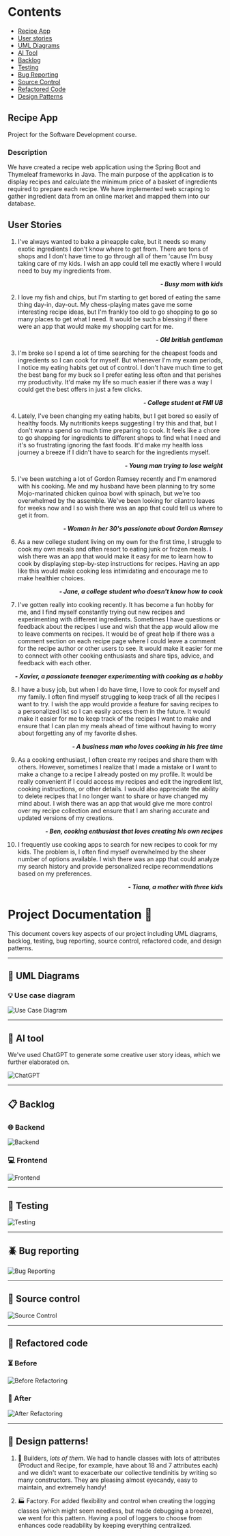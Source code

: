 # Contents


* [Recipe App](#recipe-app)
* [User stories](#user-stories)
* [UML Diagrams](#art-uml-diagrams)
* [AI Tool](#robot-ai-tool)
* [Backlog](#clipboard-backlog)
* [Testing](#microscope-testing)
* [Bug Reporting](#beetle-bug-reporting)
* [Source Control](#floppy_disk-source-control)
* [Refactored Code](#wrench-refactored-code)
* [Design Patterns](#jigsaw-design-patterns)


## Recipe App
Project for the Software Development course.

### Description
We have created a recipe web application using the Spring Boot and Thymeleaf frameworks in Java. The main purpose of the application is to display recipes and calculate the minimum price of a basket of ingredients required to prepare each recipe. We have implemented web scraping to gather ingredient data from an online market and mapped them into our database.

## User Stories

1. I've always wanted to bake a pineapple cake, but it needs so many exotic ingredients I don't know where to get from. There are tons of shops and I don't have time to go through all of them 'cause I'm busy taking care of my kids. I wish an app could tell me exactly where I would need to buy my ingredients from. 
***<p align= "right">- Busy mom with kids</p>***

2. I love my fish and chips, but I'm starting to get bored of eating the same thing day-in, day-out. My chess-playing mates gave me some interesting recipe ideas, but I'm frankly too old to go shopping to go so many places to get what I need. It would be such a blessing if there were an app that would make my shopping cart for me. 

***<p align= "right">- Old british gentleman</p>***


3. I'm broke so I spend a lot of time searching for the cheapest foods and ingredients so I can cook for myself. But whenever I'm my exam periods, I notice my eating habits get out of control. I don't have much time to get the best bang for my buck so I prefer eating less often and that perishes my productivity. It'd make my life so much easier if there was a way I could get the best offers in just a few clicks.

***<p align= "right">- College student at FMI UB</p>***


4. Lately, I've been changing my eating habits, but I get bored so easily of healthy foods. My nutritionits keeps suggesting I try this and that, but I don't wanna spend so much time preparing to cook. It feels like a chore to go shopping for ingredients to different shops to find what I need and it's so frustrating ignoring the fast foods. It'd make my health loss journey a breeze if I didn't have to search for the ingredients myself.

***<p align= "right">- Young man trying to lose weight</p>***

5. I've been watching a lot of Gordon Ramsey recently and I'm enamored with his cooking. Me and my husband have been planning to try some Mojo-marinated chicken quinoa bowl with spinach, but we're too overwhelmed by the assemble. We've been looking for cilantro leaves for weeks now and I so wish there was an app that could tell us where to get it from.

***<p align= "right">- Woman in her 30's passionate about Gordon Ramsey</p>***

6. As a new college student living on my own for the first time, I struggle to cook my own meals and often resort to eating junk or frozen meals. I wish there was an app that would make it easy for me to learn how to cook by displaying step-by-step instructions for recipes. Having an app like this would make cooking less intimidating and encourage me to make healthier choices. 

***<p align= "right">- Jane, a college student who doesn't know how to cook</p>***


7. I've gotten really into cooking recently. It has become a fun hobby for me, and I find myself constantly trying out new recipes and experimenting with different ingredients. Sometimes I have questions or feedback about the recipes I use and wish that the app would allow me to leave comments on recipes. It would be of great help if there was a comment section on each recipe page where I could leave a comment for the recipe author or other users to see. It would make it easier for me to connect with other cooking enthusiasts and share tips, advice, and feedback with each other.

***<p align= "right">- Xavier, a passionate teenager experimenting with cooking as a hobby</p>***

8. I have a busy job, but when I do have time, I love to cook for myself and my family. I often find myself struggling to keep track of all the recipes I want to try. I wish the app would provide a feature for saving recipes to a personalized list so I can easily access them in the future. It would make it easier for me to keep track of the recipes I want to make and ensure that I can plan my meals ahead of time without having to worry about forgetting any of my favorite dishes.

***<p align= "right">- A business man who loves cooking in his free time</p>***

9. As a cooking enthusiast, I often create my recipes and share them with others. However, sometimes I realize that I made a mistake or I want to make a change to a recipe I already posted on my profile. It would be really convenient if I could access my recipes and edit the ingredient list, cooking instructions, or other details. I would also appreciate the ability to delete recipes that I no longer want to share or have changed my mind about. I wish there was an app that would give me more control over my recipe collection and ensure that I am sharing accurate and updated versions of my creations.

***<p align= "right">- Ben, cooking enthusiast that loves creating his own recipes</p>***


10. I frequently use cooking apps to search for new recipes to cook for my kids. The problem is, I often find myself overwhelmed by the sheer number of options available. I wish there was an app that could analyze my search history and provide personalized recipe recommendations based on my preferences.

***<p align= "right">- Tiana, a mother with three kids</p>***



# Project Documentation :book:

This document covers key aspects of our project including UML diagrams, backlog, testing, bug reporting, source control, refactored code, and design patterns.

---

## :art: UML Diagrams 

### :bulb: Use case diagram
![Use Case Diagram](https://user-images.githubusercontent.com/101597846/234022638-9d2ba48c-49bc-40f6-9403-0a03b587c289.png)

---

## :robot: AI tool

We've used ChatGPT to generate some creative user story ideas, which we further elaborated on.

![ChatGPT](https://github.com/PlatDrake2875/ProiectMDS/assets/101597846/1d2c75b8-2c09-41f5-a8f8-92e6cc242fbd)

---

## :clipboard: Backlog

### :globe_with_meridians: Backend

![Backend](https://github.com/PlatDrake2875/ProiectMDS/assets/101597846/111dc8e5-6c21-4fca-8dd2-38667faebad9)

### :computer: Frontend

![Frontend](https://github.com/PlatDrake2875/ProiectMDS/assets/101597846/14a05c1f-dcdb-4e56-8590-92f7a14a7ad1)

---

## :microscope: Testing

![Testing](https://github.com/PlatDrake2875/ProiectMDS/assets/101597846/9ad2fbbe-0806-40af-a901-e167f5679642)

---

## :beetle: Bug reporting

![Bug Reporting](https://github.com/PlatDrake2875/ProiectMDS/assets/101597846/e722083f-0013-4df2-9ffa-4f5aed73da03)

---

## :floppy_disk: Source control

![Source Control](https://github.com/PlatDrake2875/ProiectMDS/assets/101597846/c3331426-302a-4354-98e8-9cc955714eb1)

---

## :wrench: Refactored code

### :hourglass_flowing_sand: Before
![Before Refactoring](https://github.com/PlatDrake2875/ProiectMDS/assets/101597846/528938f2-973a-410e-9121-157baa4181e0)

### :rocket: After
![After Refactoring](https://github.com/PlatDrake2875/ProiectMDS/assets/101597846/875a474a-640a-4f84-b80a-b9b5ae9ac963)

---

## :jigsaw: Design patterns!

1. :construction_worker: Builders, _lots of them_. We had to handle classes with lots of attributes (Product and Recipe, for example, have about 18 and 7 attributes each) and we didn't want to exacerbate our collective tendinitis by writing so many constructors. They are pleasing almost eyecandy, easy to maintain, and extremely handy!

2. :factory: Factory. For added flexibility and control when creating the logging classes (which might seem needless, but made debugging a breeze), we went for this pattern. Having a pool of loggers to choose from enhances code readability by keeping everything centralized.



